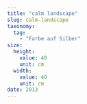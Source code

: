 ```yaml
---
title: "calm landscape"
slug: calm-landscape
taxonomy:
  tag:
    - "Farbe auf Silber"
size:
  height:
    value: 40
    unit: cm
  width:
    value: 40
    unit: cm
date: 2013
---
```

